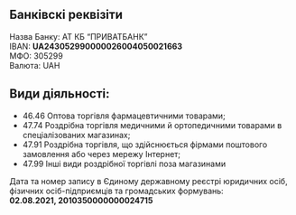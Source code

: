 <!DOCTYPE html>
<html>

<head>

</head>

<body class="stackedit">
  <div class="stackedit__html"><h2 id="банківскі-реквізіти">Банківскі реквізіти</h2>
<p>Назва Банку: АТ КБ “ПРИВАТБАНК”<br>
IBAN: <strong>UA243052990000026004050021663</strong><br>
МФО: 305299<br>
Валюта: UAH</p>
<h2 id="види-діяльності">Види діяльності:</h2>
<ul>
<li>46.46 Оптова торгівля фармацевтичними товарами;</li>
<li>47.74 Роздрібна торгівля медичними й ортопедичними товарами в спеціалізованих магазинах;</li>
<li>47.91 Роздрібна торгівля, що здійснюється фірмами поштового замовлення або через мережу Інтернет;</li>
<li>47.99 Інші види роздрібної торгівлі поза магазинами</li>
</ul>
<p>Дата та номер запису в Єдиному державному реєстрі юридичних осіб,<br>
фізичних осіб-підприємців та громадських формувань:<br>
<strong>02.08.2021, 2010350000000024715</strong></p>
</div>
</body>

</html>

